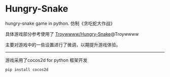 # Hungry-Snake
hungry-snake game in python. 仿制《贪吃蛇大作战》 

具体游戏部分参考使用了 [Troywwww/Hungry-Snake](https://github.com/Troywwww/Hungry-Snake)@Troywwww

主要对游戏中的一些设置进行了微调，以期提升游戏体验。

---

游戏采用了cocos2d for python 框架开发

`pip install cocos2d`




